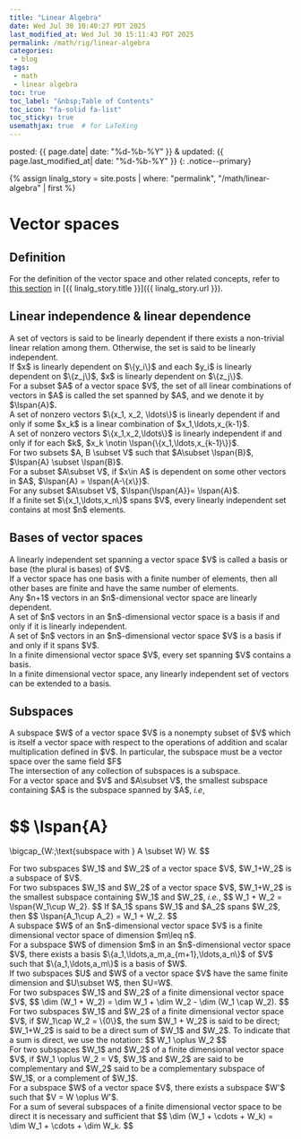 ```yaml
---
title: "Linear Algebra"
date: Wed Jul 30 10:40:27 PDT 2025
last_modified_at: Wed Jul 30 15:11:43 PDT 2025
permalink: /math/rig/linear-algebra
categories:
 - blog
tags:
 - math
 - linear algebra
toc: true
toc_label: "&nbsp;Table of Contents"
toc_icon: "fa-solid fa-list"
toc_sticky: true
usemathjax: true  # for LaTeXing
---
```


<style>
table, tr, td, th {
    font-size: inherit !important;
    font-family: inherit !important;
}
th {
	text-align: center !important;
}
tr:nth-child(even) {
	background-color: inherit !important;
}
</style>

$$
\newcommand{\reals}{\mathbb{R}}
\newcommand{\complexes}{\mathbb{C}}
\newcommand{\integers}{\mathbb{Z}}
\newcommand{\Prob}{\mathop{\bf Prob}}
\newcommand{\Expect}{\mathop{\bf E{}}}
\newcommand{\sign}{\mathop{\bf sign}}
\newcommand{\innerp}[2]{\langle{#1},{#2}\rangle} % inner product
\newcommand{\lspan}[1]{\langle{#1}\rangle} % linear span
$$

<!--tags: {% for tag in page.tags %} <a href="/tags/#{{ tag }}">{{ tag }}</a> {% endfor %}
<br>
cats: {% for category in page.categories %} <a href="/categories/#{{ category }}">{{ category }}</a> {% endfor %}-->

posted: {{ page.date| date: "%d-%b-%Y" }}
&amp;
updated: {{ page.last_modified_at| date: "%d-%b-%Y" }}
{: .notice--primary}

{% assign linalg_story = site.posts | where: "permalink", "/math/linear-algebra" | first %}

# Vector spaces

## Definition

For the definition of the vector space
and other related concepts,
refer to [this section](/math/linear-algebra#definition) in [{{ linalg_story.title }}]({{ linalg_story.url }}).

## Linear independence &amp; linear dependence

<div class="definition">
A set of vectors is said to be <span class="define">linearly dependent</span>
if there exists a non-trivial linear relation among them.
Otherwise,
the set is said to be <span class="define">linearly independent</span>.
</div>

<div class="theorem">
If $x$ is linearly dependent on $\{y_i\}$
and each $y_i$ is linearly dependent on $\{z_j\}$,
$x$ is linearly dependent on $\{z_j\}$.
</div>

<div class="definition">
For a subset $A$ of a vector space $V$,
the set of all linear combinations of vectors in $A$
is called the set <span class="define">spanned</span> by $A$,
and we denote it by <span class="notation">$\lspan{A}$</span>.
</div>

<div class="theorem" id="theorem:linear-dependence">
A set of nonzero vectors $\{x_1, x_2, \ldots\}$ is linearly dependent
if and only if
some $x_k$ is a linear combination of $x_1,\ldots,x_{k-1}$.
</div>

<div class="theorem">
A set of nonzero vectors $\{x_1,x_2,\ldots\}$ is linearly independent
if and only if
for each $k$, $x_k \notin \lspan{\{x_1,\ldots,x_{k-1}\}}$.
</div>

<div class="theorem" id="theorem:sdf">
For two subsets $A, B \subset V$ such that $A\subset \lspan{B}$,
$\lspan{A} \subset \lspan{B}$.
</div>

<div class="theorem">
For a subset $A\subset V$,
if $x\in A$ is dependent on some other vectors in $A$,
$\lspan{A} = \lspan{A-\{x\}}$.
</div>

<div class="theorem">
For any subset $A\subset V$,
$\lspan{\lspan{A}}= \lspan{A}$.
</div>

<div class="theorem">
If a finite set $\{x_1,\ldots,x_n\}$ spans $V$,
every linearly independent set contains at most $n$ elements.
</div>

## Bases of vector spaces

<div class="definition">
A linearly independent set spanning a vector space $V$
is called a <span class="define">basis</span> or <span class="define">base</span>
(the plural is <span class="define">bases</span>) of $V$.
</div>

<div class="theorem" id="theorem:bases-have-same-cardinality">
If a vector space has one basis with a finite number of elements,
then all other bases are finite and have the same number of elements.
</div>

<div class="theorem">
Any $n+1$ vectors in an $n$-dimensional vector space are linearly dependent.
</div>

<div class="theorem">
A set of $n$ vectors in an $n$-dimensional vector space is a basis if and only if it is linearly independent.
</div>

<div class="theorem">
A set of $n$ vectors in an $n$-dimensional vector space $V$ is a basis if and only if it spans $V$.
</div>

<div class="theorem">
In a finite dimensional vector space $V$,
every set spanning $V$ contains a basis.
</div>

<div class="theorem">
In a finite dimensional vector space,
any linearly independent set of vectors can be extended to a basis.
</div>

## Subspaces

<div class="definition">
A subspace $W$ of a vector space $V$
is a nonempty subset of $V$ which is itself a vector space
with respect to the operations of addition and scalar multiplication
defined in $V$.
In particular,
the subspace must be a vector space over the same field $F$
</div>

<div class="theorem">
The intersection of any collection of subspaces is a subspace.
</div>

<div class="theorem">
For a vector space and $V$ and $A\subset V$,
the smallest subspace containing $A$ is the subspace spanned by $A$,
<i>i.e</i>,

$$
\lspan{A}
=
\bigcap_{W:\;\text{subspace with } A \subset W} W.
$$
</div>

<div class="theorem">
For two subspaces $W_1$ and $W_2$ of a vector space $V$,
$W_1+W_2$ is a subspace of $V$.
</div>

<div class="theorem">
For two subspaces $W_1$ and $W_2$ of a vector space $V$,
$W_1+W_2$ is the smallest subspace containing $W_1$ and $W_2$,
<i>i.e.</i>,
$$
W_1 + W_2 = \lspan{W_1\cup W_2}.
$$
If $A_1$ spans $W_1$ and $A_2$ spans $W_2$,
then
$$
\lspan{A_1\cup A_2} = W_1 + W_2.
$$
</div>

<div class="theorem">
A subspace $W$ of an $n$-dimensional vector space $V$
is
a finite dimensional vector space of dimension $m\leq n$.
</div>

<div class="theorem">
For a subspace $W$ of dimension $m$ in an $n$-dimensional vector space $V$,
there exists a basis $\{a_1,\ldots,a_m,a_{m+1},\ldots,a_n\}$ of $V$
such that $\{a_1,\ldots,a_m\}$ is a basis of $W$.
</div>

<div class="theorem">
If two subspaces $U$ and $W$ of a vector space $V$ have the same finite dimension and $U\subset W$,
then $U=W$.
</div>

<div class="theorem">
For two subspaces $W_1$ and $W_2$ of a finite dimensional vector space $V$,
$$
\dim (W_1 + W_2) = \dim W_1 + \dim W_2 - \dim (W_1 \cap W_2).
$$
</div>

<div class="definition">
For two subspaces $W_1$ and $W_2$ of a finite dimensional vector space $V$,
if $W_1\cap W_2 = \{0\}$, the sum $W_1 + W_2$ is said to be <span class="define">direct</span>;
$W_1+W_2$ is said to be a <span class="define">direct sum</span> of $W_1$ and $W_2$.
To indicate that a sum is direct, we use the notation:
<span class="notation">
$$
W_1 \oplus W_2
$$
</span>
</div>

<div class="definition">
For two subspaces $W_1$ and $W_2$ of a finite dimensional vector space $V$,
if $W_1 \oplus W_2 = V$,
$W_1$ and $W_2$ are said to be <span class="define">complementary</span>
and
$W_2$ said to be a <span class="define">complementary subspace</span> of $W_1$,
or a <span class="define">complement</span> of $W_1$.
</div>

<div class="theorem">
For a subspace $W$ of a vector space $V$,
there exists a subspace $W'$ such that $V = W \oplus W'$.
</div>

<div class="theorem">
For a sum of several subspaces of a finite dimensional vector space
to be direct it is necessary and sufficient that
$$
\dim (W_1 + \cdots + W_k) = \dim W_1 + \cdots + \dim W_k.
$$
</div>
